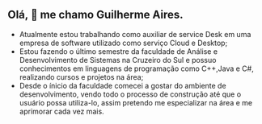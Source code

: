 ## Olá, 👋 me chamo Guilherme Aires.

- Atualmente estou trabalhando como auxiliar de service Desk em uma empresa de software utilizado como serviço Cloud e Desktop;
- Estou fazendo o último semestre da faculdade de Análise e Desenvolvimento de Sistemas na Cruzeiro do Sul e possuo conhecimentos em linguagens de programação como C++,Java e C#, realizando cursos e projetos na área;
- Desde o ínicio da faculdade comecei a gostar do ambiente de desenvolvimento, vendo todo o processo de construção até que o usuário possa utiliza-lo, assim pretendo me especializar na área e me aprimorar cada vez mais.
